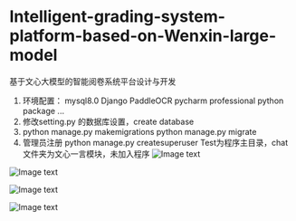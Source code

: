 # Intelligent-grading-system-platform-based-on-Wenxin-large-model
基于文心大模型的智能阅卷系统平台设计与开发

1. 环境配置：
   mysql8.0
   Django
   PaddleOCR
   pycharm professional
   python package
   ...
3. 修改setting.py 的数据库设置，create database
4. python manage.py makemigrations
   python manage.py migrate
5. 管理员注册
   python manage.py createsuperuser
   Test为程序主目录，chat文件夹为文心一言模块，未加入程序
![Image text](https://github.com/jj123t/Intelligent-grading-system-platform-based-on-Wenxin-large-model/blob/a71c29bc8201053dd30fccb9a32575bd74b4af5c/img/codeview.png)

![Image text](https://github.com/jj123t/Intelligent-grading-system-platform-based-on-Wenxin-large-model/blob/a71c29bc8201053dd30fccb9a32575bd74b4af5c/img/indexView.png)

![Image text](https://github.com/jj123t/Intelligent-grading-system-platform-based-on-Wenxin-large-model/blob/a71c29bc8201053dd30fccb9a32575bd74b4af5c/img/info.png)

![Image text](https://github.com/jj123t/Intelligent-grading-system-platform-based-on-Wenxin-large-model/blob/a71c29bc8201053dd30fccb9a32575bd74b4af5c/img/uploadView.png)
